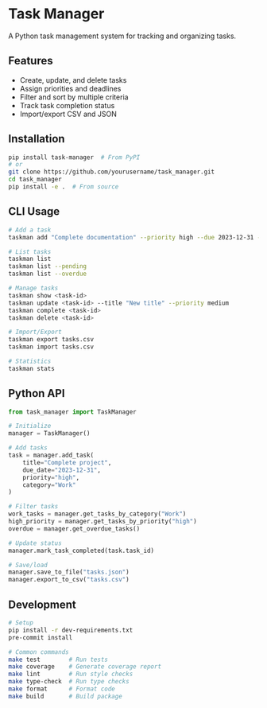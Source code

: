 # Task Manager

A Python task management system for tracking and organizing tasks.

## Features

- Create, update, and delete tasks
- Assign priorities and deadlines
- Filter and sort by multiple criteria
- Track task completion status
- Import/export CSV and JSON

## Installation

```bash
pip install task-manager  # From PyPI
# or
git clone https://github.com/yourusername/task_manager.git
cd task_manager
pip install -e .  # From source
```

## CLI Usage

```bash
# Add a task
taskman add "Complete documentation" --priority high --due 2023-12-31 --category Work

# List tasks
taskman list
taskman list --pending
taskman list --overdue

# Manage tasks
taskman show <task-id>
taskman update <task-id> --title "New title" --priority medium
taskman complete <task-id>
taskman delete <task-id>

# Import/Export
taskman export tasks.csv
taskman import tasks.csv

# Statistics
taskman stats
```

## Python API

```python
from task_manager import TaskManager

# Initialize
manager = TaskManager()

# Add tasks
task = manager.add_task(
    title="Complete project",
    due_date="2023-12-31",
    priority="high",
    category="Work"
)

# Filter tasks
work_tasks = manager.get_tasks_by_category("Work")
high_priority = manager.get_tasks_by_priority("high")
overdue = manager.get_overdue_tasks()

# Update status
manager.mark_task_completed(task.task_id)

# Save/load
manager.save_to_file("tasks.json")
manager.export_to_csv("tasks.csv")
```

## Development

```bash
# Setup
pip install -r dev-requirements.txt
pre-commit install

# Common commands
make test        # Run tests
make coverage    # Generate coverage report
make lint        # Run style checks
make type-check  # Run type checks
make format      # Format code
make build       # Build package
```